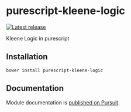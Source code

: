 # purescript-kleene-logic

[![Latest release](http://img.shields.io/github/release/Risto-Stevcev/purescript-kleene-logic.svg)](https://github.com/Risto-Stevcev/purescript-kleene-logic/releases)

Kleene Logic in purescript

## Installation

```
bower install purescript-kleene-logic
```

## Documentation

Module documentation is [published on Pursuit](http://pursuit.purescript.org/packages/purescript-kleene-logic).
